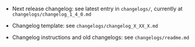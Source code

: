 * Next release changelog: see latest entry in `changelogs/`, currently at `changelogs/changelog_1_4_0.md`

* Changelog template: see `changelogs/changelog_X_XX_X.md`

* Changelog instructions and old changelogs: see `changelogs/readme.md`
